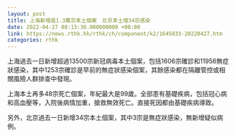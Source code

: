 ```yaml
---
layout: post
title: 上海新增逾1.3萬宗本土個案　北京本土增34宗感染
date: 2022-04-27 08:13:30.000000000 +08:00
link: https://news.rthk.hk/rthk/ch/component/k2/1645833-20220427.htm
categories: rthk
---
```


上海過去一日新增超過13500宗新冠病毒本土個案，包括1606宗確診和11956無症狀感染，其中1253宗確診是早前的無症狀感染個案，其餘感染都在隔離管控或相關風險人群排查中發現。

上海本土再多48宗死亡個案，年紀最大是99歲。全部患有基礎疾病，包括冠心病和高血壓等，入院後病情加重，搶救無效死亡。直接死因都由基礎疾病導致。

另外，北京過去一日新增34宗本土個案，其中3宗是無症狀感染，無新增疑似病例。
